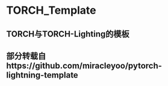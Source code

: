 # TORCH_Template

## TORCH与TORCH-Lighting的模板
## 部分转载自https://github.com/miracleyoo/pytorch-lightning-template
